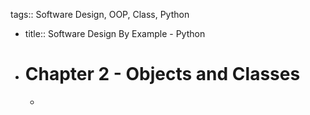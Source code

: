 tags:: Software Design, OOP, Class, Python

- title:: Software Design By Example - Python
- # Chapter 2 - Objects and Classes
	-